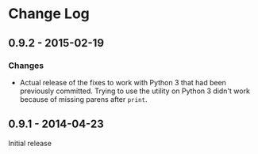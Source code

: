 # Change Log

## 0.9.2 - 2015-02-19
### Changes
- Actual release of the fixes to work with Python 3 that had been
  previously committed. Trying to use the utility on Python 3 didn't
  work because of missing parens after `print`.

## 0.9.1 - 2014-04-23

Initial release
